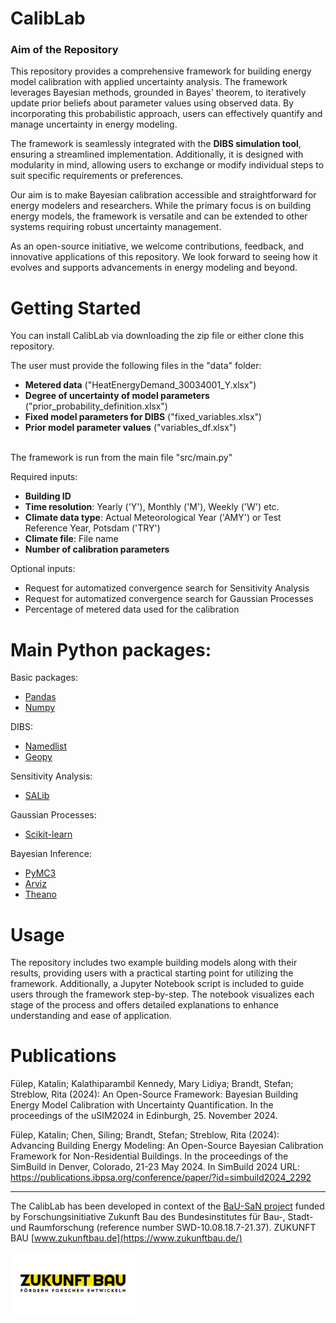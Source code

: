 # CalibLab

### Aim of the Repository

This repository provides a comprehensive framework for building energy model calibration with applied uncertainty analysis. The framework leverages Bayesian methods, grounded in Bayes' theorem, to iteratively update prior beliefs about parameter values using observed data. By incorporating this probabilistic approach, users can effectively quantify and manage uncertainty in energy modeling.

The framework is seamlessly integrated with the **DIBS simulation tool**, ensuring a streamlined implementation. Additionally, it is designed with modularity in mind, allowing users to exchange or modify individual steps to suit specific requirements or preferences.

Our aim is to make Bayesian calibration accessible and straightforward for  energy modelers and researchers. While the primary focus is on building energy models, the framework is versatile and can be extended to other systems requiring robust uncertainty management. 

As an open-source initiative, we welcome contributions, feedback, and innovative applications of this repository. We look forward to seeing how it evolves and supports advancements in energy modeling and beyond.

# Getting Started

You can install CalibLab via downloading the zip file or either clone this repository.


The user must provide the following files in the "data" folder:
- **Metered data** ("HeatEnergyDemand_30034001_Y.xlsx")
- **Degree of uncertainty of model parameters** ("prior_probability_definition.xlsx")
- **Fixed model parameters for DIBS** ("fixed_variables.xlsx")
- **Prior model parameter values** ("variables_df.xlsx")

<br>The framework is run from the main file "src/main.py"

Required inputs:
- **Building ID**
- **Time resolution**: Yearly ('Y'), Monthly ('M'), Weekly ('W') etc.
- **Climate data type**: Actual Meteorological Year ('AMY') or Test Reference Year, Potsdam ('TRY')
- **Climate file**: File name
- **Number of calibration parameters**

Optional inputs:
- Request for automatized convergence search for Sensitivity Analysis
- Request for automatized convergence search for Gaussian Processes
- Percentage of metered data used for the calibration



# Main  Python packages:
Basic packages:
- [Pandas](https://pypi.org/project/pandas/)
- [Numpy](https://pypi.org/project/numpy/)

DIBS:
- [Namedlist](https://pypi.org/project/namedlist/)
- [Geopy](https://pypi.org/project/geopy/)

Sensitivity Analysis:
- [SALib](https://salib.readthedocs.io/en/latest/)

Gaussian Processes:
- [Scikit-learn](https://scikit-learn.org/stable/)

Bayesian Inference:
- [PyMC3](https://pypi.org/project/pymc3/)
- [Arviz](https://python.arviz.org/en/stable/)
- [Theano](https://pypi.org/project/Theano/)

# Usage
The repository includes two example building models along with their results, providing users with a practical starting point for utilizing the framework. Additionally, a Jupyter Notebook script is included to guide users through the framework step-by-step. The notebook visualizes each stage of the process and offers detailed explanations to enhance understanding and ease of application.

# Publications

Fülep, Katalin; Kalathiparambil Kennedy, Mary Lidiya; Brandt, Stefan; Streblow, Rita (2024): An Open-Source Framework: Bayesian Building Energy Model Calibration with Uncertainty Quantification. In the proceedings of the uSIM2024 in Edinburgh, 25. November 2024.

Fülep, Katalin; Chen, Siling; Brandt, Stefan; Streblow, Rita (2024): Advancing Building Energy Modeling: An Open-Source Bayesian Calibration Framework for Non-Residential Buildings. In the proceedings of the SimBuild in Denver, Colorado, 21-23 May 2024. In SimBuild 2024 URL: https://publications.ibpsa.org/conference/paper/?id=simbuild2024_2292

---
The CalibLab has been developed in context of the [BaU-SaN project](https://www.zukunftbau.de/projekte/forschungsfoerderung/1008187-2137zukunftbau
) funded by Forschungsinitiative Zukunft Bau des Bundesinstitutes für Bau-, Stadt- und Raumforschung (reference number SWD-10.08.18.7-21.37). ZUKUNFT BAU [www.zukunftbau.de](https://www.zukunftbau.de/)

<img src="ZukunftBau.jpg" alt="ZukunftBau" width="200" height="100">



